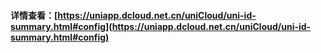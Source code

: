 #### 详情查看：[https://uniapp.dcloud.net.cn/uniCloud/uni-id-summary.html#config](https://uniapp.dcloud.net.cn/uniCloud/uni-id-summary.html#config)